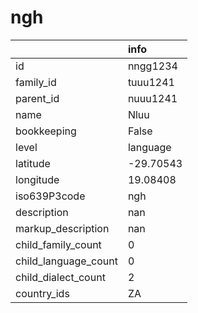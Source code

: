 # ngh
|                      | info      |
|:---------------------|:----------|
| id                   | nngg1234  |
| family_id            | tuuu1241  |
| parent_id            | nuuu1241  |
| name                 | Nluu      |
| bookkeeping          | False     |
| level                | language  |
| latitude             | -29.70543 |
| longitude            | 19.08408  |
| iso639P3code         | ngh       |
| description          | nan       |
| markup_description   | nan       |
| child_family_count   | 0         |
| child_language_count | 0         |
| child_dialect_count  | 2         |
| country_ids          | ZA        |
